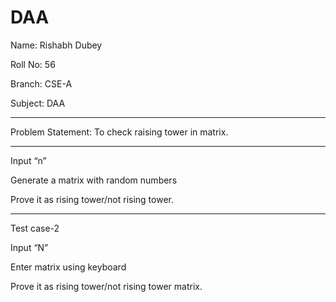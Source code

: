 # DAA

Name: Rishabh Dubey

Roll No: 56

Branch: CSE-A

Subject: DAA

-------------------------------------------------------------

Problem Statement: To check raising tower in matrix.

-------------------------------------------------------------

Input “n”

Generate a matrix with random numbers

Prove it as rising tower/not rising tower.

-------------------------------------------------------------

Test case-2

Input “N”

Enter matrix using keyboard 

Prove it as rising tower/not rising tower matrix.
